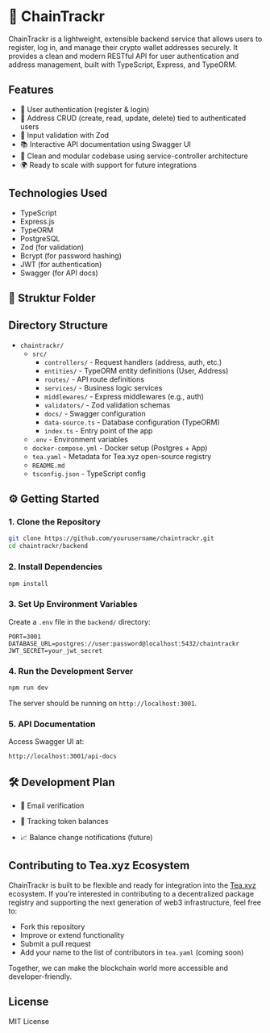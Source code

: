 # 🧠 ChainTrackr

ChainTrackr is a lightweight, extensible backend service that allows users to register, log in, and manage their crypto wallet addresses securely. It provides a clean and modern RESTful API for user authentication and address management, built with TypeScript, Express, and TypeORM.

## Features

- 🔐 User authentication (register & login)
- 🏦 Address CRUD (create, read, update, delete) tied to authenticated users
- 📄 Input validation with Zod
- 📚 Interactive API documentation using Swagger UI
- 🔄 Clean and modular codebase using service-controller architecture
- 🌍 Ready to scale with support for future integrations

## Technologies Used

- TypeScript
- Express.js
- TypeORM
- PostgreSQL
- Zod (for validation)
- Bcrypt (for password hashing)
- JWT (for authentication)
- Swagger (for API docs)

## 📂 Struktur Folder

## Directory Structure

- `chaintrackr/`
  - `src/`
    - `controllers/` - Request handlers (address, auth, etc.)
    - `entities/` - TypeORM entity definitions (User, Address)
    - `routes/` - API route definitions
    - `services/` - Business logic services
    - `middlewares/` - Express middlewares (e.g., auth)
    - `validators/` - Zod validation schemas
    - `docs/` - Swagger configuration
    - `data-source.ts` - Database configuration (TypeORM)
    - `index.ts` - Entry point of the app
  - `.env` - Environment variables
  - `docker-compose.yml` - Docker setup (Postgres + App)
  - `tea.yaml` - Metadata for Tea.xyz open-source registry
  - `README.md`
  - `tsconfig.json` - TypeScript config

## ⚙️ Getting Started

### 1. Clone the Repository

```bash
git clone https://github.com/yourusername/chaintrackr.git
cd chaintrackr/backend
```

### 2. Install Dependencies

```bash
npm install
```

### 3. Set Up Environment Variables

Create a `.env` file in the `backend/` directory:

```env
PORT=3001
DATABASE_URL=postgres://user:password@localhost:5432/chaintrackr
JWT_SECRET=your_jwt_secret
```

### 4. Run the Development Server

```bash
npm run dev
```

The server should be running on `http://localhost:3001`.

### 5. API Documentation

Access Swagger UI at:

```
http://localhost:3001/api-docs
```


## 🛠️ Development Plan

- 🔐 Email verification

- 🧩 Tracking token balances

- 📈 Balance change notifications (future)


## Contributing to Tea.xyz Ecosystem

ChainTrackr is built to be flexible and ready for integration into the [Tea.xyz](https://tea.xyz) ecosystem. If you're interested in contributing to a decentralized package registry and supporting the next generation of web3 infrastructure, feel free to:

- Fork this repository
- Improve or extend functionality
- Submit a pull request
- Add your name to the list of contributors in `tea.yaml` (coming soon)

Together, we can make the blockchain world more accessible and developer-friendly.

## License

MIT License


